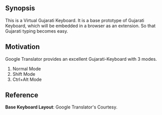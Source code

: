 ## Synopsis

This is a Virtual Gujarati Keyboard. It is a base prototype of Gujarati Keyboard, which will be embedded in a browser as an extension. So that Gujarati typing becomes easy. 

## Motivation

Google Translator provides an excellent Gujarati-Keyboard with 3 modes.
1. Normal Mode
2. Shift Mode
3. Ctrl+Alt Mode

## Reference

**Base Keyboard Layout**: Google Translator's Courtesy. 
